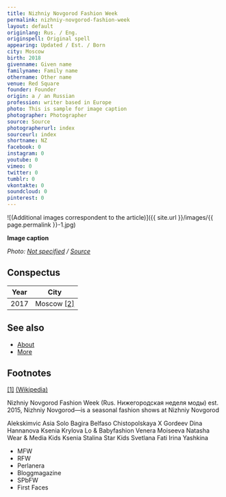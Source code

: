 ```yaml
---
title: Nizhniy Novgorod Fashion Week
permalink: nizhniy-novgorod-fashion-week
layout: default
originlang: Rus. / Eng.
originspell: Original spell
appearing: Updated / Est. / Born
city: Moscow
birth: 2018
givenname: Given name
familyname: Family name
othername: Other name
venue: Red Square
founder: Founder
origin: a / an Russian
profession: writer based in Europe
photo: This is sample for image caption
photographer: Photographer
source: Source
photographerurl: index
sourceurl: index
shortname: NZ
facebook: 0
instagram: 0
youtube: 0
vimeo: 0
twitter: 0
tumblr: 0
vkontakte: 0
soundcloud: 0
pinterest: 0
---
```


![(Additional images correspondent to the article)]({{ site.url }}/images/{{ page.permalink }}-1.jpg)

**Image caption**

*Photo: [Not specified](index) / [Source](index)*

## Сonspectus

|Year|City|
|-|-|
|2017|Moscow <span id="a2">[\[2\]](#f2)</span>|

## See also

+ [About](index)
+ [More](index)

## Footnotes

[[1]](#a1) <span id="f1"></span> [(Wikipedia)](index)

Nizhniy Novgorod Fashion Week (Rus. Нижегородская неделя моды) est. 2015, Nizhniy Novgorod—is a seasonal fashion shows at Nizhniy Novgorod

Alekskimvic
Asia Solo
Bagira
Belfaso
Chistopolskaya X Gordeev
Dina Hannanova
Ksenia Krylova
Lo & Babyfashion
Venera Moiseeva
Natasha Wear & Media Kids
Ksenia Stalina
Star Kids
Svetlana Fati
Irina Yashkina

+ MFW
+ RFW
+ Perlanera
+ Bloggmagazine
+ SPbFW
+ First Faces
